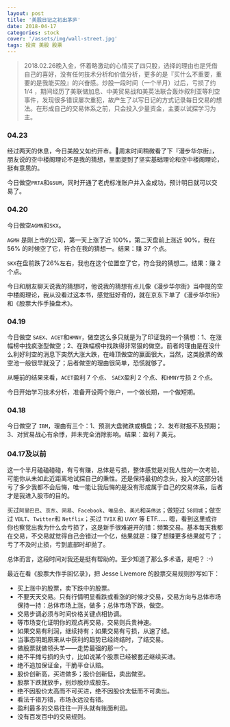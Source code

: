 ```yaml
---
layout: post
title: '美股日记之初出茅庐'
date: 2018-04-17
categories: stock
cover: '/assets/img/wall-street.jpg'
tags: 投资 美股 股票
---
```


> 2018.02.26晚入金，怀着略激动的心情买了四只股，选择的理由也是凭借自己的喜好，没有任何技术分析和价值分析，更多的是『买什么不重要，重要的是我能买股』的兴奋感。炒股一段时间（一个半月）过后，亏损了约 1/4 ，期间经历了美联储加息、中美贸易战和美英法联合轰炸叙利亚等利空事件，发现很多错误屡次重犯，故产生了以写日记的方式记录每日交易的想法。在形成自己的交易体系之前，只会投入少量资金，主要以试探学习为主。
 
### 04.23
经过两天的休息，今日美股又如约开市。周末时间稍微看了下『漫步华尔街』，朋友说的空中楼阁理论不是我的猜想，里面提到了坚实基础理论和空中楼阁理论，挺有意思的。

今日做空`PRTA`和`GSUM`，同时开通了老虎标准账户并入金成功，预计明日就可以交易了。

### 04.20
今日做空`AGMN`和`SKX`。

`AGMH` 是刚上市的公司，第一天上涨了近 100%，第二天盘前上涨近 90%，我在 56% 的时候空了它，符合在我的猜想一。结果：赚 37 个点。

`SKX`在盘前跌了26%左右，我也在这个位置空了它，符合我的猜想二。结果：赚 2 个点。

今日和朋友聊天说我的猜想时，他说我的猜想有点儿像《漫步华尔街》当中提的空中楼阁理论，我从没看过这本书，感觉挺好奇的，就在京东下单了《漫步华尔街》和《股票大作手操盘术》。


### 04.19
今日做空 `SAEX`、`ACET`和`HMNY`，做空这么多只就是为了印证我的一个猜想：1、在涨幅榜中找疯涨型做空；2、在跌幅榜中找跌得非常狠的做空。前者的理由是在没什么利好利空的消息下突然大涨大跌，在峰顶做空的赢面很大，当然，这类股票的做空池一般很早就没了；后者做空的理由很简单，恐慌就够了。

从睡前的结果来看，`ACET`盈利 7 个点、 `SAEX`盈利 2 个点、和`HMNY`亏损 2 个点。

今日开始学习技术分析，准备开设两个账户，一个做长期，一个做短期。

### 04.18
今日做空了 `IBM`，理由有三个：1、预测大盘微跌或横盘；2、发布财报不及预期；3、对贸易战心有余悸，并未完全消除影响。结果：盈利 7 美元。

### 04.17及以前
这一个半月磕磕碰碰，有亏有赚，总体是亏损，整体感觉是对我人性的一次考验，可能你从未如此近距离地试探自己的秉性。还是保持最初的念头，投入的这部分钱亏了多少我都不会后悔，唯一能让我后悔的是没有形成属于自己的交易体系，后者才是我进入股市的目的。

买过`阿里巴巴`、`京东`、`网易`、`Facebook`、`唯品会`、`美光`和`英伟达`；做短过 `58同城`；做空过 `VBLT`、`Twitter`和 `Netflix`；买过 `TVIX` 和 `UVXY` 等 ETF…… 嗯，看到这里或许你也察觉出我为什么会亏损了，这是新手很难避开的错：频繁交易。基本每天我都在交易，不交易就觉得自己会错过一个亿，结果就是：赚了想赚更多结果就亏了；亏了不及时止损，亏到底部时却抛了。

总体而言，这段时间对我还是挺有帮助的。至少知道了那么多术语，是吧？ :-)

最近在看《股票大作手回忆录》，把 Jesse Livemore 的股票交易规则抄写如下：
* 买上涨中的股票，卖下跌中的股票。
* 不要天天交易。只有行情明显看跌或看涨的时候才交易，交易方向与总体市场保持一持：总体市场上涨，做多；总体市场下跌，做空。
* 交易步调必须与时间价格关键点相协调。
* 等市场变化证明你的观点再交易，交易则兵贵神速。
* 如果交易有利润，继续持有；如果交易有亏损，从速了结。
* 当事态明朗原来从中获利的趋势已经终结时，了结交易。
* 做股票就做领头羊——走势最强的那一个。
* 绝不平摊亏损的头寸，比如说某个股票已经被套还继续买进。
* 绝不追加保证金，干脆平仓认赔。
* 股价创新高，买进做多；股价创新低，卖出做空。
* 股票下跌就放手，别炒股炒成股东。
* 绝不因股价太高而不可买进，绝不因股价太低而不可卖出。
* 看法千错万错，市场永远没有错。
* 盈利最多的交易往往一开头就有账面利润。
* 没有百发百中的交易规则。
